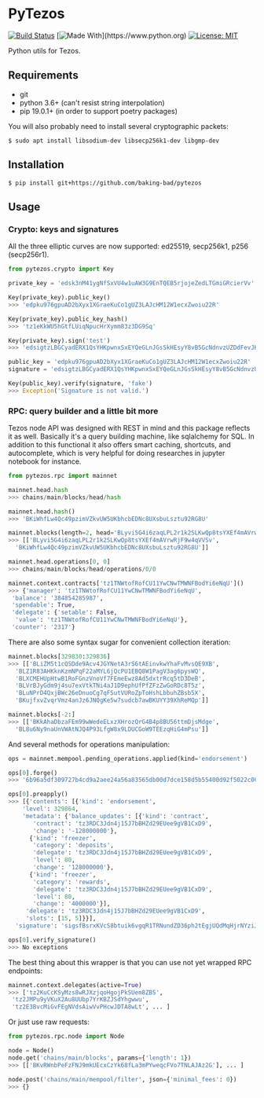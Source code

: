 # PyTezos

[![Build Status](https://travis-ci.org/baking-bad/pytezos.svg?branch=master)](https://travis-ci.org/baking-bad/pytezos)
[![Made With](https://img.shields.io/badge/made%20with-python-blue.svg?)](https://www.python.org)
[![License: MIT](https://img.shields.io/badge/License-MIT-yellow.svg)](https://opensource.org/licenses/MIT)

Python utils for Tezos.

## Requirements

* git
* python 3.6+ (can't resist string interpolation)
* pip 19.0.1+ (in order to support poetry packages)

You will also probably need to install several cryptographic packets:

```
$ sudo apt install libsodium-dev libsecp256k1-dev libgmp-dev
```

## Installation

```
$ pip install git+https://github.com/baking-bad/pytezos
```

## Usage

### Crypto: keys and signatures

All the three elliptic curves are now supported: ed25519, secp256k1, p256 (secp256r1).

```python
from pytezos.crypto import Key

private_key = 'edsk3nM41ygNfSxVU4w1uAW3G9EnTQEB5rjojeZedLTGmiGRcierVv'

Key(private_key).public_key()
>>> 'edpku976gpuAD2bXyx1XGraeKuCo1gUZ3LAJcHM12W1ecxZwoiu22R'

Key(private_key).public_key_hash()
>>> 'tz1eKkWU5hGtfLUiqNpucHrXymm83z3DG9Sq'

Key(private_key).sign('test')
>>> 'edsigtzLBGCyadERX1QsYHKpwnxSxEYQeGLnJGsSkHEsyY8vB5GcNdnvzUZDdFevJK7YZQ2ujwVjvQZn62ahCEcy74AwtbA8HuN'

public_key = 'edpku976gpuAD2bXyx1XGraeKuCo1gUZ3LAJcHM12W1ecxZwoiu22R'
signature = 'edsigtzLBGCyadERX1QsYHKpwnxSxEYQeGLnJGsSkHEsyY8vB5GcNdnvzUZDdFevJK7YZQ2ujwVjvQZn62ahCEcy74AwtbA8HuN'

Key(public_key).verify(signature, 'fake')
>>> Exception('Signature is not valid.')
```

### RPC: query builder and a little bit more

Tezos node API was designed with REST in mind and this package reflects it as well. Basically it's a query building machine, like sqlalchemy for SQL. In addition to this functional it also offers smart caching, shortcuts, and autocomplete, which is very helpful for doing researches in jupyter notebook for instance.

```python
from pytezos.rpc import mainnet

mainnet.head.hash
>>> chains/main/blocks/head/hash

mainnet.head.hash()
>>> 'BKiWhfLw4Qc49pzimVZkvUW5UKbhcbEDNc8UXsbuLsztu92RG8U'

mainnet.blocks(length=2, head='BLyvi5G4i6zaqLPL2r1k2SLKwQp8tsYXEf4mAVrwRjF9w4qVVSv')
>>> [['BLyvi5G4i6zaqLPL2r1k2SLKwQp8tsYXEf4mAVrwRjF9w4qVVSv',
  'BKiWhfLw4Qc49pzimVZkvUW5UKbhcbEDNc8UXsbuLsztu92RG8U']]

mainnet.head.operations[0, 0]
>>> chains/main/blocks/head/operations/0/0

mainnet.context.contracts['tz1TNWtofRofCU11YwCNwTMWNFBodYi6eNqU']()
>>> {'manager': 'tz1TNWtofRofCU11YwCNwTMWNFBodYi6eNqU',
 'balance': '384854285987',
 'spendable': True,
 'delegate': {'setable': False,
  'value': 'tz1TNWtofRofCU11YwCNwTMWNFBodYi6eNqU'},
 'counter': '2317'}
```

There are also some syntax sugar for convenient collection iteration:

```python
mainnet.blocks[329830:329836]
>>> [['BLiZM5t1cQSDde9Acv4JGYNetA3rS6tAEinvkwYhaFvMvsQE9XB',
  'BLZ1R83AHKknKzmNPqF22aMYL6jQcPU1EBQ8W1PagV3ag6pysWQ',
  'BLXCMEHUpHtwB1RoFGnzVnoVf7FEmeEwz8Ad5dxtrRcq5tD3DeB',
  'BLVrBJyGdm9j4su7exVtkTNi4aJ1D9ephUfPfZFzZwGoRDc8T5z',
  'BLuNPrD4QxjBWc26eDnuoCg7qFSutVURoZpToHshLbbuhZBsb5X',
  'BKujfxvZvqrVmz4anJz6JNQgKe5w7sudcb7awBKUYY39XhReMQp']]

mainnet.blocks[-2:]
>>> [['BKkAhaDbzaFEm99wWedeELxzXHrozQrG4B4p8BU56ttmDjsMdge',
  'BL8u6Ny9naUnVWAtNJQ4P93LfgW8x9LDUCGoW9TEEzqHiG4mPsu']]
```

And several methods for operations manipulation:

```python
ops = mainnet.mempool.pending_operations.applied(kind='endorsement')

ops[0].forge()
>>> '6b96a5df309727b4cd9a2aee24a56a83565db00d7dce158d5b55400d92f5022c0000050888'

ops[0].preapply()
>>> [{'contents': [{'kind': 'endorsement',
    'level': 329864,
    'metadata': {'balance_updates': [{'kind': 'contract',
       'contract': 'tz3RDC3Jdn4j15J7bBHZd29EUee9gVB1CxD9',
       'change': '-128000000'},
      {'kind': 'freezer',
       'category': 'deposits',
       'delegate': 'tz3RDC3Jdn4j15J7bBHZd29EUee9gVB1CxD9',
       'level': 80,
       'change': '128000000'},
      {'kind': 'freezer',
       'category': 'rewards',
       'delegate': 'tz3RDC3Jdn4j15J7bBHZd29EUee9gVB1CxD9',
       'level': 80,
       'change': '4000000'}],
     'delegate': 'tz3RDC3Jdn4j15J7bBHZd29EUee9gVB1CxD9',
     'slots': [15, 5]}}],
  'signature': 'sigsfBsrxKVcS8btuik6vgqR1TRNundZD36ph2tEgjUQdMqHjrNYziJ6godapYMCKq483XqS7rcvfPD61StZ63TE5Jchujs4'}]

ops[0].verify_signature()
>>> No exceptions
```

The best thing about this wrapper is that you can use not yet wrapped RPC endpoints:

```python
mainnet.context.delegates(active=True)
>>> ['tz2KuCcKSyMzs8wRJXzjqoHgojPkSUem8ZBS',
 'tz2JMPu9yVKuX2Au8UUbp7YrKBZJSdYhgwwu',
 'tz2E3BvcMiGvFEgNVdsAiwVvPHcwJDTA8wLt', ... ]
```

Or just use raw requests:

```python
from pytezos.rpc.node import Node

node = Node()
node.get('chains/main/blocks', params={'length': 1})
>>> [['BKvRWnbPeFzFNJ9mkUEcxCzYk68fLa3mPYweqcFVo7TNLAJAz2G'], ... ]

node.post('chains/main/mempool/filter', json={'minimal_fees': 0})
>>> {}
```

